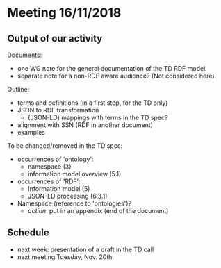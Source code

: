 # Meeting 16/11/2018

## Output of our activity

Documents:
 - one WG note for the general documentation of the TD RDF model
 - separate note for a non-RDF aware audience? (Not considered here)

Outline:
 - terms and definitions (in a first step, for the TD only)
 - JSON to RDF transformation
   - (JSON-LD) mappings with terms in the TD spec?
 - alignment with SSN (RDF in another document)
 - examples

To be changed/removed in the TD spec:
 - occurrences of 'ontology':
   - namespace (3)
   - information model overview (5.1)
 - occurrences of 'RDF':
   - Information model (5)
   - JSON-LD processing (6.3.1)
 - Namespace (reference to 'ontologies')?
   - *action*: put in an appendix (end of the document)

## Schedule
 - next week: presentation of a draft in the TD call
 - next meeting Tuesday, Nov. 20th